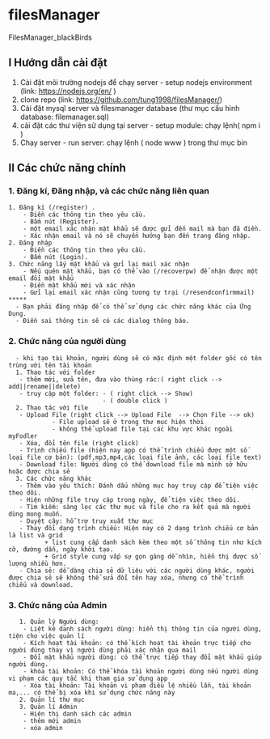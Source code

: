 # filesManager
FilesManager_blackBirds
## I Hướng dẫn cài đặt
1. Cài đặt môi trường nodejs để chạy server - setup nodejs environment (link: https://nodejs.org/en/ )
2. clone repo  (link: https://github.com/tung1998/filesManager/)
3. Cài đặt mysql server và filesmanager database (thư mục cấu hình database: filemanager.sql)
4. cài đặt các thư viện sử dụng tại server - setup module: chạy lệnh( npm i )
5. Chạy server - run server: chạy lệnh ( node www ) trong thư mục bin
## II Các chức năng chính
  ### 1. Đăng kí, Đăng nhập, và các chức năng liên quan
    1. Đăng kí (/register) .
        - Điền các thông tin theo yêu cầu.
        - Bấm nút (Register).
        - một email xác nhận mật khẩu sẽ được gửi đến mail mà bạn đã điền.
        - Xác nhận email và nó sẽ chuyển hướng bạn đến trang đăng nhập.
    2. Đăng nhập
        - Điền các thông tin theo yêu cầu.
        - Bấm nút (Login).
    3. Chức năng lấy mật khẩu và gửi lại mail xác nhận
        - Nếu quên mật khẩu, bạn có thể vào (/recoverpw) để nhận được một email đổi mật khẩu
        - Điền mật khẩu mới và xác nhận
        - Gửi lại email xác nhận cũng tương tự trại (/resendconfirmmail)
    *****
      - Bạn phải đăng nhập để có thể sử dụng các chức năng khác của Ứng Dụng.
      - Điền sai thông tin sẽ có các dialog thông báo.
 ### 2. Chức năng của người dùng
      - khi tạo tài khoản, người dùng sẽ có mặc định một folder gốc có tên trùng với tên tài khoản
      1. Thao tác với folder
       - thêm mới, sửa tên, đưa vào thùng rác:( right click --> add||rename||delete)
       - truy cập một folder: - ( right click --> Show)
                              - ( double click )
      2. Thao tác với file
       - Upload File (right click --> Upload File  --> Chọn File --> ok) 
                - File upload sẽ ở trong thư mục hiện thời
                - không thể upload file tại các khu vực khác ngoài myFodler
       - Xóa, đổi tên file (right click)
       - Trình chiếu file (hiện nay app có thể trình chiếu được một số loại file cơ bản): (pdf,mp3,mp4,các loại file ảnh, các loại file text)
       - Download file: Người dùng có thể download file mà mình sở hữu hoặc được chia sẻ
      3. Các chức năng khác
       - Thêm vào yêu thích: Đánh dấu những mục hay truy cập để tiện việc theo dõi.
       - Hiện những file truy cập trong ngày, để tiện việc theo dõi.
       - Tìm kiếm: sàng lọc các thư mục và file cho ra kết quả mà người dùng mong muốn.
       - Duyệt cây: hỗ trợ truy xuất thư mục
       - Thay đổi dạng trình chiếu: Hiện nay có 2 dạng trình chiếu cơ bản là list và grid
              + list cung cấp danh sách kèm theo một số thông tin như kích cỡ, đường dẫn, ngày khởi tạo.
              + Grid style cung vấp sự gọn gàng dễ nhìn, hiển thị được số lượng nhiều hơn.
       - Chia sẻ: dễ dàng chia sẻ dữ liệu với các người dùng khác, người được chia sẻ sẽ không thể sửa đổi tên hay xóa, nhưng có thể trình chiếu và download.
### 3. Chức năng của Admin
       1. Quản lý Người dùng: 
        - Liệt kê danh sách người dùng: hiển thị thông tin của người dùng, tiện cho việc quản lí
        - Kích hoạt tài khoản: có thể kích hoạt tài khoản trực tiếp cho người dùng thay vì người dùng phải xác nhận qua mail
        - Đổi mật khẩu người dùng: có thể trực tiếp thay đổi mật khẩu giúp người dùng.
        - khóa tài khoản: Có thể khóa tài khoản người dùng nếu người dùng vi phạm các quy tắc khi tham gia sử dụng app
        - Xóa tài khoản: Tài khoản vi phạm điều lệ nhiều lần, tài khoản ma,... có thể bị xóa khi sử dụng chức năng này
       2. Quản lí thư mục
       3. Quản lí Admin
        - Hiện thị danh sách các admin
        - thêm mới admin
        - xóa admin
       
                                                                                          
       
      
 
